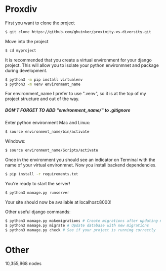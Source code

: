 # Proxdiv
First you want to clone the project
```sh
$ git clone https://github.com/ghuinker/proximity-vs-diversity.git
```
Move into the project
```sh
$ cd myproject
```
It is recommended that you create a virtual environment for your django project. This will allow you to isolate your python environmnet and package during development.
```sh
$ python3 -m pip install virtualenv
$ python3 -m venv environment_name
```
For environment_name I prefer to use ".venv", so it is at the top of my project structure and out of the way. 
##### DON'T FORGET TO ADD "environment_name/" to .gitignore
Enter python environment
Mac and Linux:
```sh
$ source environment_name/bin/activate
```
Windows:
```sh
$ source environment_name/Scripts/activate
```
Once in the environment you should see an indicator on Terminal with the name of your virtual environmnet. Now you install backend dependencies.

```sh
$ pip install -r requirements.txt
```

You're ready to start the server!
```sh
$ python3 manage.py runserver
```
Your site should now be available at localhost:8000!

Other useful django commands:
```sh
$ python3 manage.py makemigrations # Create migrations after updating models
$ python3 manage.py migrate # Update database with new migrations
$ python3 manage.py check # See if your project is running correctly
```
# Other
10,355,968 nodes
